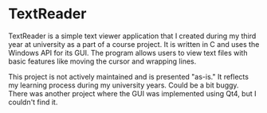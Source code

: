 # TextReader

TextReader is a simple text viewer application that I created during my third year at university as a part of a course project. It is written in C and uses the Windows API for its GUI. The program allows users to view text files with basic features like moving the cursor and wrapping lines.

This project is not actively maintained and is presented "as-is." It reflects my learning process during my university years. Could be a bit buggy. There was another project where the GUI was implemented using Qt4, but I couldn't find it.
